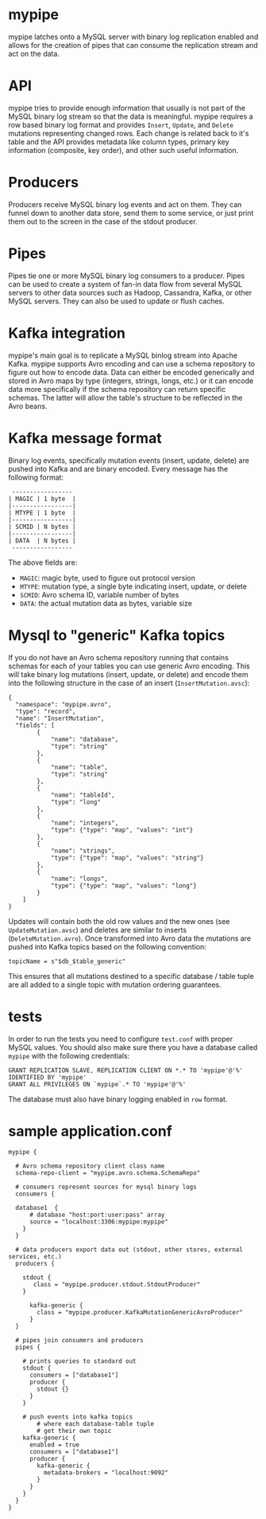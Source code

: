 # mypipe
mypipe latches onto a MySQL server with binary log replication enabled and
allows for the creation of pipes that can consume the replication stream and
act on the data.

# API
mypipe tries to provide enough information that usually is not part of the
MySQL binary log stream so that the data is meaningful. mypipe requires a
row based binary log format and provides `Insert`, `Update`, and `Delete`
mutations representing changed rows. Each change is related back to it's
table and the API provides metadata like column types, primary key
information (composite, key order), and other such useful information.

# Producers

Producers receive MySQL binary log events and act on them. They can funnel
down to another data store, send them to some service, or just print them
out to the screen in the case of the stdout producer.

# Pipes
Pipes tie one or more MySQL binary log consumers to a producer. Pipes can be
used to create a system of fan-in data flow from several MySQL servers to
other data sources such as Hadoop, Cassandra, Kafka, or other MySQL servers.
They can also be used to update or flush caches.

# Kafka integration
mypipe's main goal is to replicate a MySQL binlog stream into Apache Kafka.
mypipe supports Avro encoding and can use a schema repository to figure out
how to encode data. Data can either be encoded generically and stored in
Avro maps by type (integers, strings, longs, etc.) or it can encode data
more specifically if the schema repository can return specific schemas. The
latter will allow the table's structure to be reflected in the Avro beans.

# Kafka message format
Binary log events, specifically mutation events (insert, update, delete) are
pushed into Kafka and are binary encoded. Every message has the following 
format:

     -----------------
    | MAGIC | 1 byte  |
    |-----------------|
    | MTYPE | 1 byte  |
    |-----------------|
    | SCMID | N bytes |
    |-----------------|
    | DATA  | N bytes |
     -----------------

The above fields are:

* `MAGIC`: magic byte, used to figure out protocol version
* `MTYPE`: mutation type, a single byte indicating insert, update, or delete
* `SCMID`: Avro schema ID, variable number of bytes
* `DATA`: the actual mutation data as bytes, variable size

# Mysql to "generic" Kafka topics
If you do not have an Avro schema repository running that contains schemas 
for each of your tables you can use generic Avro encoding. This will take 
binary log mutations (insert, update, or delete) and encode them into the 
following structure in the case of an insert (`InsertMutation.avsc`):

    {
      "namespace": "mypipe.avro",
      "type": "record",
      "name": "InsertMutation",
      "fields": [
    	    {
    			"name": "database",
    			"type": "string"
    		},
    		{
    			"name": "table",
    			"type": "string"
    		},
    		{
    			"name": "tableId",
    			"type": "long"
    		},
    		{
    			"name": "integers",
    			"type": {"type": "map", "values": "int"}
    		},
    		{
    			"name": "strings",
    			"type": {"type": "map", "values": "string"}
    		},
    		{
    			"name": "longs",
    			"type": {"type": "map", "values": "long"}
    		}
    	]
    }

Updates will contain both the old row values and the new ones (see 
`UpdateMutation.avsc`) and deletes are similar to inserts (`DeleteMutation.avro`). 
Once transformed into Avro data the mutations are pushed into Kafka topics 
based on the following convention:

    topicName = s"$db_$table_generic"

This ensures that all mutations destined to a specific database / table tuple are
all added to a single topic with mutation ordering guarantees.

# tests

In order to run the tests you need to configure `test.conf` with proper MySQL
values. You should also make sure there you have a database called `mypipe` with
the following credentials:

    GRANT REPLICATION SLAVE, REPLICATION CLIENT ON *.* TO 'mypipe'@'%' IDENTIFIED BY 'mypipe'
    GRANT ALL PRIVILEGES ON `mypipe`.* TO 'mypipe'@'%'

The database must also have binary logging enabled in `row` format.

# sample application.conf

    mypipe {
    
      # Avro schema repository client class name
      schema-repo-client = "mypipe.avro.schema.SchemaRepo"
    
      # consumers represent sources for mysql binary logs
      consumers {
    
      database1  {
          # database "host:port:user:pass" array
          source = "localhost:3306:mypipe:mypipe"
        }
      }
    
      # data producers export data out (stdout, other stores, external services, etc.)
      producers {
    
        stdout {
           class = "mypipe.producer.stdout.StdoutProducer"
        }
    
    	  kafka-generic {
    	    class = "mypipe.producer.KafkaMutationGenericAvroProducer"
    	  }
      }
    
      # pipes join consumers and producers
      pipes {
    
        # prints queries to standard out
        stdout {
          consumers = ["database1"]
          producer {
            stdout {}
          }
        }
    
        # push events into kafka topics
    		# where each database-table tuple
    		# get their own topic
        kafka-generic {
          enabled = true
          consumers = ["database1"]
          producer {
            kafka-generic {
              metadata-brokers = "localhost:9092"
            }
          }
        }
      }
    }


